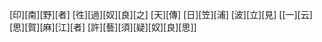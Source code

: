 [印][南][野][者] [徃][過][奴][良][之] [天][傳] [日][笠][浦] [波][立][見] [[一][云] [思][賀][麻][江][者] [許][藝][須][疑][奴][良][思]]
